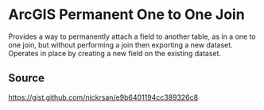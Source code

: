 # ArcGIS Permanent One to One Join

Provides a way to permanently attach a field to another table, as in a one to one join, but without performing a join then exporting a new dataset. Operates in place by creating a new field on the existing dataset.

## Source

https://gist.github.com/nickrsan/e9b6401194cc389326c8